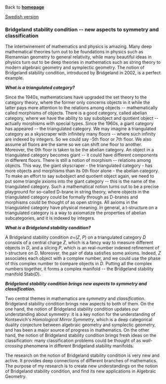 Back to [**homepage**](https://wanminliu.github.io) 

[Swedish version](https://wanminliu.github.io/rs/bscsv)

### Bridgeland stability condition -- new aspects to symmetry and classification

The intertwinement of mathematics and physics is amazing. Many deep mathematical theories turn out to be foundations in physics such as Riemannian geometry to general relativity, while many beautiful ideas in physics turn out to be deep theories in mathematics such as string theory to modern algebraic geometry and symplectic geometry. The notion of Bridgeland stability condition, introduced by Bridgeland in 2002, is a perfect example.

_**What is a triangulated category?**_

Since the 1940s, mathematicians have upgraded the set theory to the category theory, where the former only concerns objects in it while the latter pays more attention to the relations among objects --  mathematically called morphisms of objects. There is a good category, called abelian category, where we have the ability to say subobject and quotient object -- actually morphisms with special types. Since the 1960s, a giant category has appeared -- the triangulated category. We may imagine a triangulated category as a skyscraper with infinitely many floors -- where such infinity are indexed by integers. So we could say -5th floor or 7th floor. We also assume all floors are the same so we can shift one floor to another. Moreover, the 0th floor is taken to be the abelian category. An object in a triangulated category becomes giant -- it could have different components in different floors. There is still a notion of morphism -- relations among objects. This way, the giant skyscraper - the triangulated category - has more objects and morphisms than its 0th floor alone - the abelian category. To make an effort to say subobject and quotient object again, we need to put some triangle axioms into the giant category -- this is the name of the triangulated category. Such a mathematical notion turns out to be a precise playground for so-called D-brane in string theory, where objects in the triangulated category could be formally through as D-branes and morphisms could be thought of as open strings. All axioms in the triangulated category have physical meaning. In general, a t-structure on a triangulated category is a way to axiomatize the properties of abelian subcategories, and it is indexed by integers.

_**What is a Bridgeland stability condition?**_

A Bridgeland stability condition _σ_=(_Z_, _P_) on a triangulated category _D_ consists of a central charge _Z_, which is a fancy way to measure different objects in _D_, and a slicing _P_, which is an real-number indexed refinement of t-structure on _D_. Moreover, the pair of data satisfies some axioms. Indeed, _Z_ associates each object with a complex number, and we could use the phase of this complex number to compare objects in _D_. Putting all the complex numbers together, it forms a complex manifold -- the Bridgeland stability manifold Stab(_D_).

_**Bridgeland stability condition brings new aspects to symmetry and classification.**_

Two central themes in mathematics are _symmetry_ and _classification_. Bridgeland stability condition brings new aspects to both of them. On the one hand, the notion of Bridgeland stability condition updates our understanding about symmetry: it is a key notion for the understanding of Kontsevich's _Homological Mirror Symmetry_, which is a deep categorical duality conjecture between algebraic geometry and symplectic geometry, and has been a major source of progress in mathematics. On the other hand, the notion of Bridgeland stability condition brings fresh ideas on the classification: many classification problems could be thought of as _wall-crossing_ phenomena in different Bridgeland stability manifolds.

The research on the notion of Bridgeland stability condition is very new and active. It provides deep connections of different branches of mathematics. The purpose of my research is to create new understandings on the notion of Bridgeland stability condition, and find its new applications in Algebraic Geometry.



